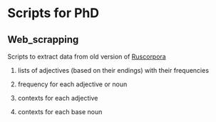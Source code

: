 # Scripts for PhD

## Web_scrapping

Scripts to extract data from old version of [Ruscorpora](https://ruscorpora.ru/old/search-main.html)

1. lists of adjectives (based on their endings) with their frequencies

2. frequency for each adjective or noun

3. contexts for each adjective

4. contexts for each base noun
